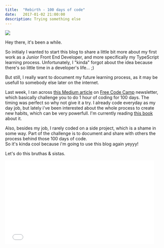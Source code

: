 ```yaml
---
title:  "Rebirth - 100 days of code"
date:   2017-01-02 21:00:00
description: Trying something else
---
```


<img src="{{ site.baseurl }}assets/images/nerd.jpg"/>

Hey there, it's been a while.

So initialy I wanted to start this blog to share a little bit more about my first work as a Junior Front End Developer, and more specifically my TypeScript learning process.
Unfortunately, I "kinda" forgot about the idea because there's so little time in a developer's life... ;)

But still, I really want to document my future learning process, as it may be usefull to somebody else later on the internet.

Last week, I ran across <a target="_blank" href="https://medium.freecodecamp.com/join-the-100daysofcode-556ddb4579e4#.twrx66kot">this Medium article</a> on 
<a target="_blank" href="https://www.freecodecamp.com">Free Code Camp</a> newsletter, which basically challenge you to do 1 hour of coding for 100 days. 
The timing was perfect so why not give it a try.
I already code everyday as my day job, but lately i've been interested about the whole process to create new habits, which can be very powerfull. 
I'm currently reading <a target="_blank" href="https://www.amazon.com/Power-Habit-What-Life-Business/dp/081298160X">this book</a> about it. 

Also, besides my job, I rarely coded on a side project, which is a shame in some way.
Part of the challenge is to document and share with others the process behind those 100 days of code. <br/>
So it's kinda cool because i'm going to use this blog again yeyyy!

Let's do this bruthas & sistas.

<iframe src="//giphy.com/embed/l0MYJQ6iZYNw3A8Du?hideSocial=true" width="480" height="270" frameborder="0" class="giphy-embed" allowfullscreen=""></iframe>

